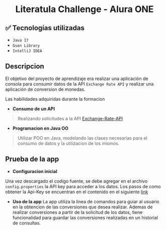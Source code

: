 <h1 align="center"> Literatula Challenge - Alura ONE </h1>

## :white_check_mark: Tecnologías utilizadas

- `Java 17`
- `Gson Library`
- `IntelliJ IDEA`

## Descripcion

El objetivo del proyecto de aprendizaje era realizar una aplicación de consola para consumir datos de la API `Exchange Rate API` y realizar una
aplicación de conversion de monedas. 

Las habilidades adquiridas durante la formacion 

- **Consumo de un API**

> Realizando solicitudes a la API [Exchange-Rate-API](https://www.exchangerate-api.com/)

- **Programacion en Java OO**

> Utilizar POO en Java, modelando las clases necesarias para el consumo de datos y la utilizacion de los mismos. 

## Prueba de la app 

- **Configuracion inicial**

Una vez descargado el codigo fuente, se debe agregar en el archivo `config.properties` la API key para acceder a los datos. 
Los pasos de como obtener la Api-Key se encuentran en el contenido en el siguiente [link](https://www.exchangerate-api.com/)

- **Uso de la app**
La app utiliza la linea de comandos para guiar al usuario en la obtencion de las conversiones que desea realizar. Ademas de realizar conversiones
a partir de la solicitud de los datos, tiene funcionalidad para guardar las conversiones realizadas en un historial de consultas.
